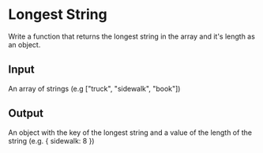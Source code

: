 # Longest String

Write a function that returns the longest string in the array and it's length as an object.

## Input

An array of strings (e.g ["truck", "sidewalk", "book"])

## Output

An object with the key of the longest string and a value of the length of the string (e.g. { sidewalk: 8 })
